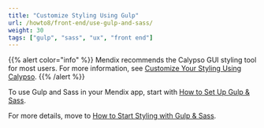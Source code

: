 ```yaml
---
title: "Customize Styling Using Gulp"
url: /howto8/front-end/use-gulp-and-sass/
weight: 30
tags: ["gulp", "sass", "ux", "front end"]
---
```


{{% alert color="info" %}}
Mendix recommends the Calypso GUI styling tool for most users. For more information, see [Customize Your Styling Using Calypso](/howto8/front-end/calypso/).
{{% /alert %}}

To use Gulp and Sass in your Mendix app, start with [How to Set Up Gulp & Sass](/howto8/front-end/sass-eight/).

For more details, move to [How to Start Styling with Gulp & Sass](/howto8/front-end/style-with-gulp-and-sass/).
